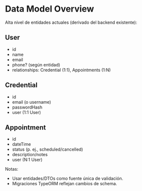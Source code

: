 # Data Model Overview

Alta nivel de entidades actuales (derivado del backend existente):

## User

- id
- name
- email
- phone? (según entidad)
- relationships: Credential (1:1), Appointments (1:N)

## Credential

- id
- email (o username)
- passwordHash
- user (1:1 User)

## Appointment

- id
- dateTime
- status (p. ej., scheduled/cancelled)
- description/notes
- user (N:1 User)

Notas:

- Usar entidades/DTOs como fuente única de validación.
- Migraciones TypeORM reflejan cambios de schema.
